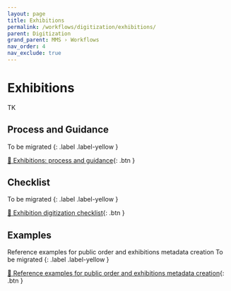 ```yaml
---
layout: page
title: Exhibitions
permalink: /workflows/digitization/exhibitions/
parent: Digitization
grand_parent: MMS › Workflows
nav_order: 4
nav_exclude: true
---
```


# Exhibitions
TK

## Process and Guidance

To be migrated
{: .label .label-yellow }

[📄 Exhibitions: process and guidance](https://docs.google.com/document/d/1PUz_SIB0Xs2zCQHOsRJSwUEVXMPKTZt-ZNYxUWXD34o/edit){: .btn }

## Checklist
To be migrated
{: .label .label-yellow }

[📄 Exhibition digitization checklist](https://docs.google.com/document/d/12zlAp8hiBqMbbm0QjS1C8z9cc60bD-PTf5O9_xZEaGo/edit){: .btn }

## Examples
Reference examples for public order and exhibitions metadata creation
To be migrated
{: .label .label-yellow }

[📄 Reference examples for public order and exhibitions metadata creation](https://docs.google.com/document/d/1rO3xtDgLpL1G6MxJ0BkCH_PGgS4QVJPn1xjfTbL9JuY/edit){: .btn }